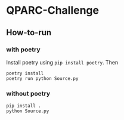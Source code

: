 # QPARC-Challenge

## How-to-run

### with poetry
Install poetry using `pip install poetry`.
Then
```
poetry install
poetry run python Source.py
```

### without poetry

```
pip install .
python Source.py
```
